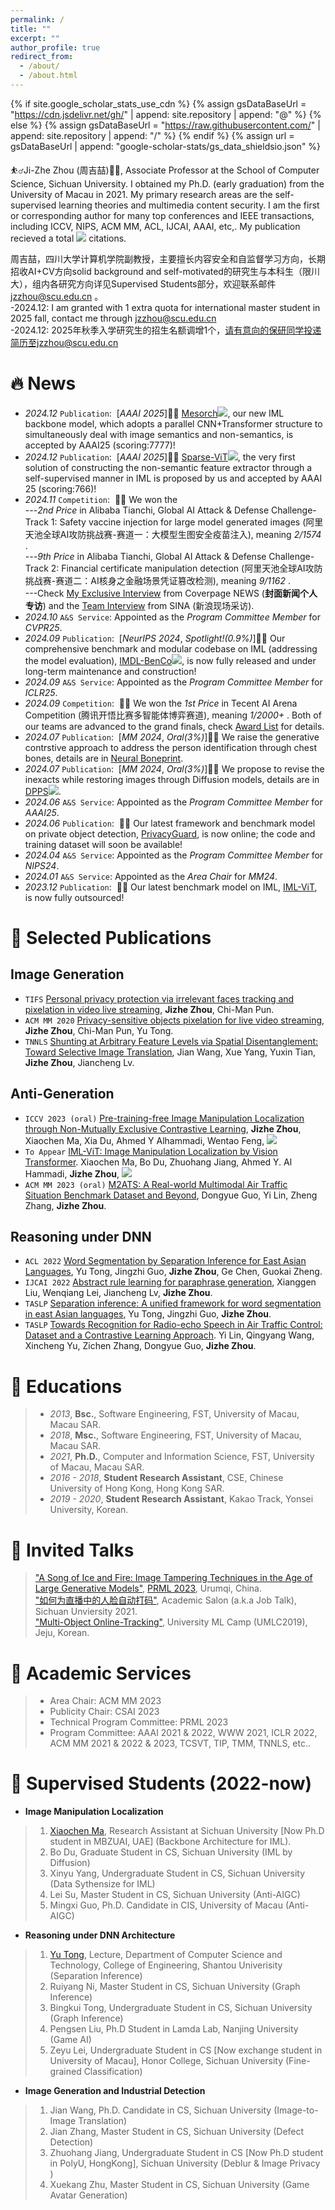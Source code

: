 ```yaml
---
permalink: /
title: ""
excerpt: ""
author_profile: true
redirect_from: 
  - /about/
  - /about.html
---
```


{% if site.google_scholar_stats_use_cdn %}
{% assign gsDataBaseUrl = "https://cdn.jsdelivr.net/gh/" | append: site.repository | append: "@" %}
{% else %}
{% assign gsDataBaseUrl = "https://raw.githubusercontent.com/" | append: site.repository | append: "/" %}
{% endif %}
{% assign url = gsDataBaseUrl | append: "google-scholar-stats/gs_data_shieldsio.json" %}

<span class='anchor' id='about-me'></span>

⛹️‍♂️Ji-Zhe Zhou (周吉喆)🏊‍♂️, Associate Professor at the School of Computer Science, Sichuan University. I obtained my Ph.D. (early graduation) from the University of Macau in 2021. My primary research areas are the self-supervised learning theories and multimedia content security. I am the first or corresponding author for many top conferences and IEEE transactions, including ICCV, NIPS, ACM MM, ACL, IJCAI, AAAI, etc,. My publication recieved a total <a href='https://scholar.google.com/citations?user=-cNWmJMAAAAJ'><img src="https://img.shields.io/endpoint?url={{ url | url_encode }}&logo=Google%20Scholar&labelColor=f6f6f6&color=9cf&style=flat&label=citations"></a> citations.   

周吉喆，四川大学计算机学院副教授，主要擅长内容安全和自监督学习方向，长期招收AI+CV方向solid background and self-motivated的研究生与本科生（限川大），组内各研究方向详见Supervised Students部分，欢迎联系邮件 jzzhou@scu.edu.cn 。   
-2024.12: I am granted with 1 extra quota for international master student in 2025 fall, contact me through jzzhou@scu.edu.cn   
-2024.12: 2025年秋季入学研究生的招生名额调增1个，请有意向的保研同学投递简历至jzzhou@scu.edu.cn    
# 🔥 News  
- *2024.12* ``Publication``: &nbsp;[*AAAI 2025*]🎉🎉 [Mesorch](https://arxiv.org/pdf/2412.13753)[![](https://img.shields.io/github/stars/scu-zjz/Mesorch?style=social&label=Code+Stars)](https://github.com/scu-zjz/Mesorch), our new IML backbone model, which adopts a parallel CNN+Transformer structure to simultaneously deal with image semantics and non-semantics, is accepted by AAAI25 (scoring:7777)!    
- *2024.12* ``Publication``: &nbsp;[*AAAI 2025*]🎉🎉 [Sparse-ViT](https://arxiv.org/pdf/2412.14598)[![](https://img.shields.io/github/stars/scu-zjz/SparseViT?style=social&label=Code+Stars)](https://github.com/scu-zjz/SparseViT), the very first solution of constructing the non-semantic feature extractor through a self-supervised manner in IML is proposed by us and accepted by AAAI 25 (scoring:766)!     
- *2024.11* ``Competition``: &nbsp;🎉🎉 We won the      
---*2nd Price* in  Alibaba Tianchi, Global AI Attack & Defense Challenge-Track 1: Safety vaccine injection for large model generated images (阿里天池全球AI攻防挑战赛-赛道一：大模型生图安全疫苗注入), meaning  *2/1574* .   
---*9th Price* in  Alibaba Tianchi, Global AI Attack & Defense Challenge-Track 2: Financial certificate manipulation detection (阿里天池全球AI攻防挑战赛-赛道二：AI核身之金融场景凭证篡改检测), meaning  *9/1162* .     
---Check [My Exclusive Interview](http://wxapp.tc.qq.com/251/20302/stodownload?encfilekey=Cvvj5Ix3eewK0tHtibORqcsqchXNh0Gf3sJcaYqC2rQATOsjfxTpSBb3icJxUgCdsqOzyoBS1UVwrAtEtLtDveTHvBWjyrDUOPAVZnzibSfEibaUvwWYl7ibDDibtA5icicSmA7h&token=Cvvj5Ix3eexZiajDdmtxmMJYZ6yN5bHzQiaZ3Iyc3rdicKBcAPSfiaSTtvkb701dV1E0iaTfXhsibkKibw93Iy6dMpFK1iaI3K7QggZUZkiaWxrKGUwgna5UZHULyXasAQWibaPN5x&idx=1&bizid=1023&dotrans=0&hy=SH&m=&uzid=1) from Coverpage NEWS (**封面新闻个人专访**) and the [Team Interview](https://finance.sina.com.cn/tech/roll/2024-11-21/doc-incwvyre1160445.shtml) from SINA (新浪现场采访).
- *2024.10* ``A&S Service``: Appointed as the *Program Committee Member* for *CVPR25*.  
- *2024.09* ``Publication``: &nbsp;[*NeurIPS 2024*, *Spotlight!(0.9%)*]🎉🎉 Our comprehensive benchmark and modular codebase on IML (addressing the model evaluation), [IMDL-BenCo](https://github.com/scu-zjz/IMDLBenCo)[![](https://img.shields.io/github/stars/scu-zjz/IMDLBenCo?style=social&label=Code+Stars)](https://github.com/scu-zjz/IMDLBenCo), is now fully released and under long-term maintenance and construction!  
- *2024.09* ``A&S Service``: Appointed as the *Program Committee Member* for *ICLR25*. 
- *2024.09* ``Competition``: &nbsp;🎉🎉 We won the *1st Price* in  Tecent AI Arena Competition (腾讯开悟比赛多智能体博弈赛道), meaning  *1/2000+* . Both of our teams are advanced to the grand finals, check [Award List](https://pre-prod.kaiwu.pvp.qq.com/aiarena/zh/match/open-competition-2024?tab=score) for details.
- *2024.07* ``Publication``: &nbsp;[*MM 2024*, *Oral(3%)*]🎉🎉 We raise the generative contrstive approach to address the person identification through chest bones, details are in [Neural Boneprint](https://dl.acm.org/doi/abs/10.1145/3664647.3681174).
- *2024.07* ``Publication``: &nbsp;[*MM 2024*, *Oral(3%)*]🎉🎉 We propose to revise the inexacts while restoring images through Diffusion models, details are in [DPPS](https://dpps.pages.dev/)[![](https://img.shields.io/github/stars/74587887/DPPS_code?style=social&label=Code+Stars)](https://github.com/74587887/DPPS_code).   
- *2024.06* ``A&S Service``: Appointed as the *Program Committee Member* for *AAAI25*.  
- *2024.06* ``Publication``: &nbsp;🎉🎉 Our latest framework and benchmark model on private object detection, [PrivacyGuard](https://arxiv.org/pdf/2406.12736), is now online; the code and training dataset will soon be available!
- *2024.04* ``A&S Service``: Appointed as the *Program Committee Member* for *NIPS24*.
- *2024.01* ``A&S Service``: Appointed as the *Area Chair* for *MM24*. 
- *2023.12* ``Publication``: &nbsp;🎉🎉 Our latest benchmark model on IML, [IML-ViT](https://github.com/SunnyHaze/IML-ViT), is now fully outsourced!  

# 📝 Selected Publications 

## Image Generation
- ``TIFS`` [Personal privacy protection via irrelevant faces tracking and pixelation in video live streaming](https://ieeexplore.ieee.org/abstract/document/9218980/), **Jizhe Zhou**, Chi-Man Pun.
- ``ACM MM 2020`` [Privacy-sensitive objects pixelation for live video streaming](https://dl.acm.org/doi/abs/10.1145/3394171.3413972), **Jizhe Zhou**, Chi-Man Pun, Yu Tong.
- ``TNNLS`` [Shunting at Arbitrary Feature Levels via Spatial Disentanglement: Toward Selective Image Translation](https://ieeexplore.ieee.org/abstract/document/10153513/), Jian Wang, Xue Yang, Yuxin Tian, **Jizhe Zhou**, Jiancheng Lv.
      
## Anti-Generation
- ``ICCV 2023 (oral)`` [Pre-training-free Image Manipulation Localization through Non-Mutually Exclusive Contrastive Learning](https://openaccess.thecvf.com/content/ICCV2023/html/Zhou_Pre-Training-Free_Image_Manipulation_Localization_through_Non-Mutually_Exclusive_Contrastive_Learning_ICCV_2023_paper.html), **Jizhe Zhou**, Xiaochen Ma, Xia Du, Ahmed Y Alhammadi, Wentao Feng, [![](https://img.shields.io/github/stars/knightzjz/NCL-IML?style=social&label=Code+Stars)](https://github.com/knightzjz/NCL-IML)  
- ``To Appear`` [IML-ViT: Image Manipulation Localization by Vision Transformer](https://arxiv.org/abs/2307.14863). Xiaochen Ma, Bo Du, Zhuohang Jiang, Ahmed Y. Al Hammadi, **Jizhe Zhou**,  [![](https://img.shields.io/github/stars/SunnyHaze/IML-ViT?style=social&label=Code+Stars)](https://github.com/SunnyHaze/IML-ViT)        
- ``ACM MM 2023 (oral)`` [M2ATS: A Real-world Multimodal Air Traffic Situation Benchmark Dataset and Beyond](https://dl.acm.org/doi/abs/10.1145/3581783.3613759), Dongyue Guo, Yi Lin, Zheng Zhang, **Jizhe Zhou**.  

## Reasoning under DNN
- ``ACL 2022`` [Word Segmentation by Separation Inference for East Asian Languages](https://aclanthology.org/2022.findings-acl.309/), Yu Tong, Jingzhi Guo, **Jizhe Zhou**, Ge Chen, Guokai Zheng.
- ``IJCAI 2022`` [Abstract rule learning for paraphrase generation](https://ijcai-22.org/main-track-accepted-papers/), Xianggen Liu, Wenqiang Lei, Jiancheng Lv, **Jizhe Zhou**.
- ``TASLP`` [Separation inference: A unified framework for word segmentation in east Asian languages](https://ieeexplore.ieee.org/abstract/document/9740431), Yu Tong, Jingzhi Guo, **Jizhe Zhou**.
- ``TASLP`` [Towards Recognition for Radio-echo Speech in Air Traffic Control: Dataset and a Contrastive Learning Approach](https://ieeexplore.ieee.org/abstract/document/10225727/). Yi Lin, Qingyang Wang, Xincheng Yu, Zichen Zhang, Dongyue Guo, **Jizhe Zhou**.  <!---- **IEEE/ACM Transactions on Audio, Speech, and Language Processing.** -->


# 📖 Educations  

 >- *2013*, **Bsc.**, Software Engineering, FST, University of Macau, Macau SAR.
 >- *2018*, **Msc.**, Software Engineering, FST, University of Macau, Macau SAR.
 >- *2021*, **Ph.D.**, Computer and Information Science, FST, University of Macau, Macau SAR.
 >- *2016 - 2018*, **Student Research Assistant**, CSE, Chinese University of Hong Kong, Hong Kong SAR.
 >- *2019 - 2020*, **Student Research Assistant**, Kakao Track, Yonsei University, Korean.

# 💬 Invited Talks  

> ["A Song of Ice and Fire: Image Tampering Techniques in the Age of Large Generative Models"](https://www.bilibili.com/video/BV1sw411y7YR/?spm_id_from=333.337.search-card.all.click), [PRML 2023](http://www.prml.org/invited.html), Urumqi, China.   
> ["如何为直播中的人脸自动打码"](https://vs.scu.edu.cn/info/1021/1793.htm), Academic Salon (a.k.a Job Talk), Sichuan Unviersity 2021.   
> ["Multi-Object Online-Tracking"](https://github.com/UniversityMLCampJeju/2019), University ML Camp (UMLC2019), Jeju, Korean.   

<!---
- *2021.06*, Lorem ipsum dolor sit amet, consectetur adipiscing elit. Vivamus ornare aliquet ipsum, ac tempus justo dapibus sit amet. 
- *2021.03*, Lorem ipsum dolor sit amet, consectetur adipiscing elit. Vivamus ornare aliquet ipsum, ac tempus justo dapibus sit amet.  \| [\[video\]](https://github.com/)
 --->
# 📝 Academic Services  

>- Area Chair: ACM MM 2023
>- Publicity Chair: CSAI 2023  
>- Technical Program Committee: PRML 2023  
>- Program Committee: AAAI 2021 & 2022, WWW 2021, ICLR 2022, ACM MM 2021 & 2022 & 2023, TCSVT, TIP, TMM, TNNLS, etc.. 

# 📝 Supervised Students (2022-now)  

- **Image Manipulation Localization**  
>1. [Xiaochen Ma](https://me.xiaochen.world/), Research Assistant at Sichuan University [Now Ph.D student in MBZUAI, UAE] (Backbone Architecture for IML).   
>2. Bo Du, Graduate Student in CS, Sichuan University (IML by Diffusion)    
>3. Xinyu Yang, Undergraduate Student in CS, Sichuan University (Data Sythensize for IML)   
>4. Lei Su, Master Student in CS, Sichuan University (Anti-AIGC)  
>5. Mingxi Guo, Ph.D. Candidate in CIS, University of Macau (Anti-AIGC)    
- **Reasoning under DNN Architecture**  
>1. [Yu Tong](https://eng.stu.edu.cn/info/1082/3025.htm), Lecture, Department of Computer Science and Technology, College of Engineering, Shantou Univerisity (Separation Inference)  
>2. Ruiyang Ni, Master Student in CS, Sichuan University (Graph Inference)  
>3. Bingkui Tong, Undergraduate Student in CS, Sichuan University (Graph Inference)
>4. Pengsen Liu, Ph.D Student in Lamda Lab, Nanjing University (Game AI)
>5. Zeyu Lei, Undergraduate Student in CS [Now exchange student in University of Macau], Honor College, Sichuan University (Fine-grained Classification)
- **Image Generation and Industrial Detection**
>1. Jian Wang, Ph.D. Candidate in CS, Sichuan University (Image-to-Image Translation)   
>2. Jian Zhang, Master Student in CS, Sichuan University (Defect Detection)    
>3. Zhuohang Jiang, Undergraduate Student in CS [Now Ph.D student in PolyU, HongKong], Sichuan University (Deblur \& Image Privacy )  
>4. Xuekang Zhu, Master Student in CS, Sichuan University (Game Avatar Generation)   

